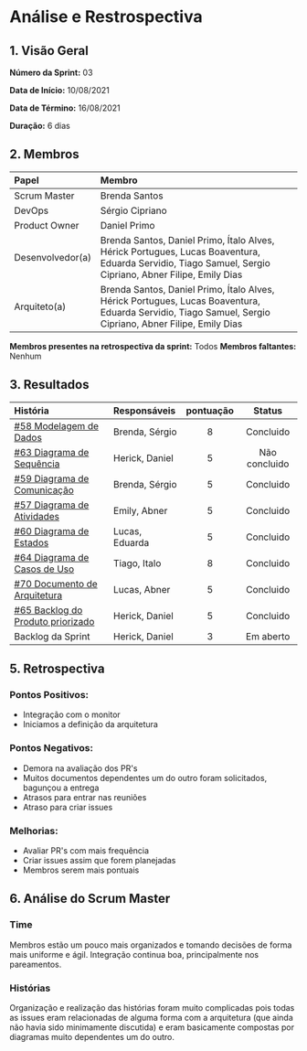 # Análise e Restrospectiva

## 1. Visão Geral

**Número da Sprint:** 03

**Data de Início:** 10/08/2021

**Data de Término:** 16/08/2021

**Duração:** 6 dias

## 2. Membros
|      Papel       |          Membro            |
| :--------------  | :-----------------------   |
|    Scrum Master  |       Brenda Santos        |
|      DevOps      |      Sérgio Cipriano       |
|   Product Owner  |       Daniel Primo         |
| Desenvolvedor(a) |Brenda Santos, Daniel Primo, Ítalo Alves, Hérick Portugues, Lucas Boaventura, Eduarda Servidio, Tiago Samuel, Sergio Cipriano, Abner Filipe, Emily Dias |
|   Arquiteto(a)   |Brenda Santos, Daniel Primo, Ítalo Alves, Hérick Portugues, Lucas Boaventura, Eduarda Servidio, Tiago Samuel, Sergio Cipriano, Abner Filipe, Emily Dias| 

**Membros presentes na retrospectiva da sprint:** Todos 
**Membros faltantes:** Nenhum

## 3. Resultados
|  História  | Responsáveis  | pontuação | Status |
| :--------  | :-----------  | :-------: | :----: |
| [#58 Modelagem de Dados](https://github.com/UnBArqDsw2021-1/2021.1_G02_TaNaMesa_docs/issues/58)  | Brenda, Sérgio | 8 | Concluido |
| [#63 Diagrama de Sequência](https://github.com/UnBArqDsw2021-1/2021.1_G02_TaNaMesa_docs/issues/63)| Herick, Daniel | 5 | Não concluido |
| [#59 Diagrama de Comunicação](https://github.com/UnBArqDsw2021-1/2021.1_G02_TaNaMesa_docs/issues/59)| Brenda, Sérgio | 5 | Concluido |
| [#57 Diagrama de Atividades](https://github.com/UnBArqDsw2021-1/2021.1_G02_TaNaMesa_docs/issues/57)|  Emily, Abner  | 5 | Concluido |
| [#60 Diagrama de Estados](https://github.com/UnBArqDsw2021-1/2021.1_G02_TaNaMesa_docs/issues/60)   | Lucas, Eduarda | 5 | Concluido |
| [#64 Diagrama de Casos de Uso](https://github.com/UnBArqDsw2021-1/2021.1_G02_TaNaMesa_docs/issues/64)|  Tiago, Italo  | 8 | Concluido |
| [#70 Documento de Arquitetura](https://github.com/UnBArqDsw2021-1/2021.1_G02_TaNaMesa_docs/issues/70)|  Lucas, Abner  | 5 | Concluido | 
| [#65 Backlog do Produto priorizado](https://github.com/UnBArqDsw2021-1/2021.1_G02_TaNaMesa_docs/issues/65) | Herick, Daniel | 5 | Concluido |
| Backlog da Sprint | Herick, Daniel | 3 | Em aberto | 

## 5. Retrospectiva

### Pontos Positivos:
* Integração com o monitor
* Iniciamos a definição da arquitetura

### Pontos Negativos:
* Demora na avaliação dos PR's
* Muitos documentos dependentes um do outro foram solicitados, bagunçou a entrega
* Atrasos para entrar nas reuniões
* Atraso para criar issues

### Melhorias:
* Avaliar PR's com mais frequência
* Criar issues assim que forem planejadas
* Membros serem mais pontuais


## 6. Análise do Scrum Master
### Time
Membros estão um pouco mais organizados e tomando decisões de forma mais uniforme e ágil. Integração continua boa, principalmente nos pareamentos.

### Histórias
Organização e realização das histórias foram muito complicadas pois todas as issues eram relacionadas de alguma forma com a arquitetura (que ainda não havia sido minimamente discutida) e eram basicamente compostas por diagramas muito dependentes um do outro.
